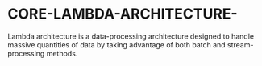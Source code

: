 # CORE-LAMBDA-ARCHITECTURE-
Lambda architecture is a data-processing architecture designed to handle massive quantities of data by taking advantage of both batch and stream-processing methods.
